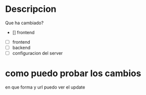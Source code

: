 # Descripcion
Que ha cambiado?

-  [] frontend 
- [ ] frontend
- [ ] backend
- [ ] configuracion del server

# como puedo probar los cambios
en que forma y url puedo ver el update
